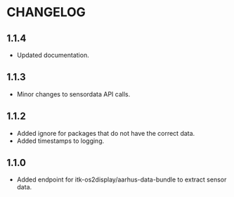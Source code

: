 # CHANGELOG

## 1.1.4

* Updated documentation.

## 1.1.3

* Minor changes to sensordata API calls.

## 1.1.2

* Added ignore for packages that do not have the correct data.
* Added timestamps to logging.

## 1.1.0

* Added endpoint for itk-os2display/aarhus-data-bundle to extract sensor data.
